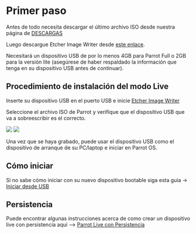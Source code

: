 <h1>Primer paso</h1>

Antes de todo necesita descargar el último archivo ISO desde nuestra página de <a href="https://www.parrotsec-es.org/download.php" target="blank">DESCARGAS</a>

Luego descargue Etcher Image Writer desde <a href="https://etcher.io/" target="blank">este enlace</a>.

Necesitará un dispositivo USB de por lo menos 4GB para Parrot Full o 2GB para la versión lite (asegúrese de haber respaldado la información que tenga en su dispositivo USB antes de continuar).



<h2>Procedimiento de instalación del modo Live</h2>


Inserte su dispositivo USB en el puerto USB e inicie <html><a href="http://cloudflare.archive.parrotsec.org/parrot/misc/image-writer/README.html">Etcher Image Writer</a></html>

Seleccione el archivo ISO de Parrot y verifique que el dispositivo USB que va a sobreescribir es el correcto.

<html><img src="http://cloudflare.archive.parrotsec.org/parrot/misc/image-writer/screenshots/screenshot0.png"></html>

<html><img src="http://cloudflare.archive.parrotsec.org/parrot/misc/image-writer/screenshots/screenshot1.png"></html>

Una vez que se haya grabado, puede usar el dispositivo USB como el dispositivo de arranque de su PC/laptop e iniciar en Parrot OS.



<h2>Cómo iniciar</h2>


Si no sabe cómo iniciar con su nuevo dispositivo bootable siga esta guía -> <a href="https://github.com/josegatica/parrot-docu-es/blob/master/06.-%20C%C3%B3mo%20iniciar%20desde%20USB.md" target="blank">Iniciar desde USB</a>



<h2>Persistencia</h2>


Puede encontrar algunas instrucciones acerca de como crear un dispositivo live con persistencia aquí --> <a href="https://github.com/josegatica/parrot-docu-es/blob/master/07.-%20Parrot%20Live%20con%20Persistencia.md" target="blank">Parrot Live con Persistencia</a>
